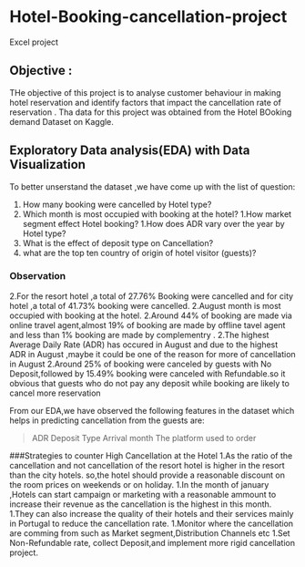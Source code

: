 # Hotel-Booking-cancellation-project
Excel project
## Objective :
THe objective of this project is to analyse customer behaviour in making hotel reservation and identify factors that impact the cancellation rate of reservation . Tha data for this project was obtained from the Hotel BOoking demand Dataset on Kaggle.

## Exploratory Data analysis(EDA) with Data Visualization
To better unserstand the dataset ,we have come up with the list of question:
1. How many booking were cancelled by Hotel type?
1. Which month is most occupied with booking at the hotel?
1.How market segment effect Hotel booking?
1.How does ADR vary over the year by Hotel type?
1. What is the effect of deposit type on Cancellation?
1. what are the top ten country of origin of hotel visitor (guests)?
   
### Observation
2.For the resort hotel ,a total of 27.76% Booking  were cancelled and for city hotel ,a total of 41.73% booking were cancelled.
2.August month is most occupied with booking at the hotel.
2.Around 44% of booking are made via online travel agent,almost 19% of booking are made by offline tavel agent and less than 1% booking are made by complementry .
2.The highest Average Daily Rate (ADR) has occured in August and due to the highest ADR in August ,maybe it could be one of the reason for more of cancellation in August
2.Around 25% of booking were canceled by guests with No Deposit,followed by 15.49% booking were canceled with Refundable.so it obvious that guests who do not pay any deposit while booking are likely to 
cancel more reservation

From our EDA,we have observed the following features in the dataset which helps in predicting cancellation from the guests are:
>ADR
>Deposit Type
>Arrival month
>The platform used to order

###Strategies to counter High Cancellation at the Hotel
1.As the ratio of the cancellation and not cancellation of the resort hotel is higher in the resort  than the city hotels. so,the hotel should provide a reasonable discount on the room prices on weekends or on holiday.
1.In the month of january ,Hotels can start campaign or marketing with a reasonable ammount to increase their revenue as the cancellation is the highest in this month.
1.They can also increase the quality of their hotels and their services mainly in Portugal to reduce the cancellation rate.
1.Monitor where the cancellation are comming from such as Market segment,Distribution Channels etc
1.Set Non-Refundable rate, collect Deposit,and implement more rigid cancellation project.


